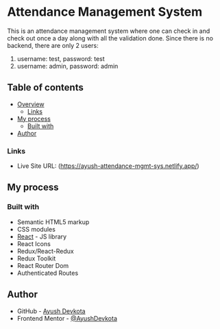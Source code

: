 # Attendance Management System

This is an attendance management system where one can check in and check out once a day along with all the validation done. Since there is no backend, there are only 2 users:
 1. username: test, password: test
 2. username: admin, password: admin

## Table of contents

- [Overview](#overview)
  - [Links](#links)
- [My process](#my-process)
  - [Built with](#built-with)
- [Author](#author)

### Links

- Live Site URL: (https://ayush-attendance-mgmt-sys.netlify.app/)

## My process

### Built with

- Semantic HTML5 markup
- CSS modules
- [React](https://reactjs.org/) - JS library
- React Icons
- Redux/React-Redux
- Redux Toolkit
- React Router Dom
- Authenticated Routes

## Author

- GitHub - [Ayush Devkota](https://github.com/AyushDevkota)
- Frontend Mentor - [@AyushDevkota](https://www.frontendmentor.io/profile/AyushDevkota)
